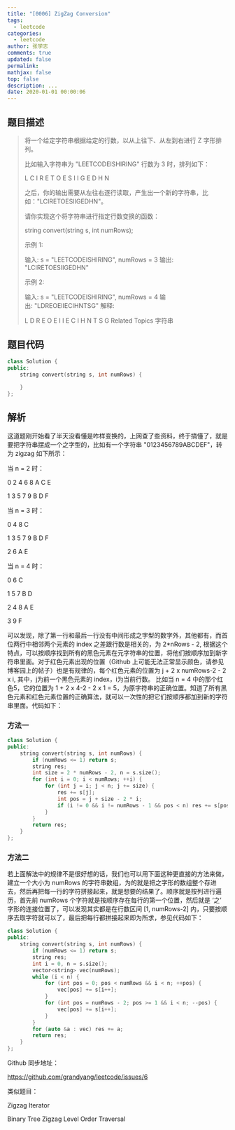 ```yaml
---
title: "[0006] ZigZag Conversion"
tags:
  - leetcode
categories:
  - leetcode
author: 张学志
comments: true
updated: false
permalink:
mathjax: false
top: false
description: ...
date: 2020-01-01 00:00:06
---
```


## 题目描述

> 将一个给定字符串根据给定的行数，以从上往下、从左到右进行 Z 字形排列。 
> 
> 比如输入字符串为 "LEETCODEISHIRING" 行数为 3 时，排列如下： 
> 
> L   C   I   R
> E T O E S I I G
> E   D   H   N
> 
> 
> 之后，你的输出需要从左往右逐行读取，产生出一个新的字符串，比如："LCIRETOESIIGEDHN"。 
> 
> 请你实现这个将字符串进行指定行数变换的函数： 
> 
> string convert(string s, int numRows); 
> 
> 示例 1: 
> 
> 输入: s = "LEETCODEISHIRING", numRows = 3
> 输出: "LCIRETOESIIGEDHN"
> 
> 
> 示例 2: 
> 
> 输入: s = "LEETCODEISHIRING", numRows = 4
> 输出: "LDREOEIIECIHNTSG"
> 解释:
> 
> L     D     R
> E   O E   I I
> E C   I H   N
> T     S     G 
> Related Topics 字符串

## 题目代码

```cpp
class Solution {
public:
    string convert(string s, int numRows) {
        
    }
};
```

## 解析

这道题刚开始看了半天没看懂是咋样变换的，上网查了些资料，终于搞懂了，就是要把字符串摆成一个之字型的，比如有一个字符串 "0123456789ABCDEF"，转为 zigzag 如下所示：

当 n = 2 时：

0 2 4 6 8 A C E

1 3 5 7 9 B D F

当 n = 3 时：

0   4    8     C

1 3 5 7 9 B D F

2    6   A     E

当 n = 4 时：

0     6        C

1   5 7   B  D

2 4   8 A    E

3      9       F

 

可以发现，除了第一行和最后一行没有中间形成之字型的数字外，其他都有，而首位两行中相邻两个元素的 index 之差跟行数是相关的，为  2*nRows - 2, 根据这个特点，可以按顺序找到所有的黑色元素在元字符串的位置，将他们按顺序加到新字符串里面。对于红色元素出现的位置（Github 上可能无法正常显示颜色，请参见博客园上的帖子）也是有规律的，每个红色元素的位置为 j + 2 x numRows-2 - 2 x i, 其中，j为前一个黑色元素的 index，i为当前行数。 比如当 n = 4 中的那个红色5，它的位置为 1 + 2 x 4-2 - 2 x 1 = 5，为原字符串的正确位置。知道了所有黑色元素和红色元素位置的正确算法，就可以一次性的把它们按顺序都加到新的字符串里面。代码如下：

### 方法一

```cpp
class Solution {
public:
    string convert(string s, int numRows) {
        if (numRows <= 1) return s;
        string res;
        int size = 2 * numRows - 2, n = s.size();
        for (int i = 0; i < numRows; ++i) {
            for (int j = i; j < n; j += size) {
                res += s[j];
                int pos = j + size - 2 * i;
                if (i != 0 && i != numRows - 1 && pos < n) res += s[pos];
            }
        }
        return res;
    }
}; 
```

### 方法二

若上面解法中的规律不是很好想的话，我们也可以用下面这种更直接的方法来做，建立一个大小为 numRows 的字符串数组，为的就是把之字形的数组整个存进去，然后再把每一行的字符拼接起来，就是想要的结果了。顺序就是按列进行遍历，首先前 numRows 个字符就是按顺序存在每行的第一个位置，然后就是 ‘之’ 字形的连接位置了，可以发现其实都是在行数区间 [1, numRows-2] 内，只要按顺序去取字符就可以了，最后把每行都拼接起来即为所求，参见代码如下：

```cpp
class Solution {
public:
    string convert(string s, int numRows) {
        if (numRows <= 1) return s;
        string res;
        int i = 0, n = s.size();
        vector<string> vec(numRows);
        while (i < n) {
            for (int pos = 0; pos < numRows && i < n; ++pos) {
                vec[pos] += s[i++];
            }
            for (int pos = numRows - 2; pos >= 1 && i < n; --pos) {
                vec[pos] += s[i++];
            }
        }
        for (auto &a : vec) res += a;
        return res;
    }
};
```

Github 同步地址：

https://github.com/grandyang/leetcode/issues/6

 

类似题目：

Zigzag Iterator

Binary Tree Zigzag Level Order Traversal

